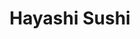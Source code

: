 ---
layout: place
title: "Hayashi Sushi"
permalink: /pennsylvania/philadelphia/hayashi-sushi.html
stateAbbr: PA
stateName: Pennsylvania
cityName: Philadelphia
seo:
  name: "Hayashi Sushi"
  type: Restaurant
  links: null
description: "Hayashi Sushi serves delicious sushi in Philadelphia, Pennsylvania. Try fresh Japanese dishes for a great dining experience. "
place_id: ChIJ5V0g9qnHxokRluUQDzjL2VQ
photos:
  - name: >-
      places/ChIJ5V0g9qnHxokRluUQDzjL2VQ/photos/AeeoHcLe0zEQLuBZA2NWXYlqrAX4zz6c30eQ6h1fCkUyJlyTW4HfnReI1L47hiiN3iwQdNwG9xrq7LTHSsTAjrZgIJ-zCrnmbsFWpeMiVPv3Z6L-kjKN1cUEQPE6v7vp2X7L6Dpgkrl8Sd1qAbzophsiQg-BfpZztG130yw41qiWZgEPZ-rhwnDHIux3ZtdgYM6sLMR-p7zk_ydibiFdW4Fhy7JCRWx1i3URtSLPafTEc3XxyfPNUsmDGpApN1rOKpcCMxTlUIOAM2BZKXyff8lpjBkHiqsgM1cKu8k0WYnbRDV5Og
    widthPx: 4032
    heightPx: 3024
    authorAttributions:
      - displayName: Hayashi Sushi
        uri: https://maps.google.com/maps/contrib/114576912595667668307
        photoUri: >-
          https://lh3.googleusercontent.com/a/ACg8ocIaj1KxavdCPYkCPzMekf_CWgd2kLQBvcVl62oTkSuv_5SDMQ=s100-p-k-no-mo
    flagContentUri: >-
      https://www.google.com/local/imagery/report/?cb_client=maps_api_places.places_api&image_key=!1e10!2sAF1QipONU0QqiPteWt4IQ8R4TIGKuR9xmRnX3ibMQmfw&hl=en-US
    googleMapsUri: >-
      https://www.google.com/maps/place//data=!3m4!1e2!3m2!1sAF1QipONU0QqiPteWt4IQ8R4TIGKuR9xmRnX3ibMQmfw!2e10!4m2!3m1!1s0x89c6c7a9f6205de5:0x54d9cb380f10e596
  - name: >-
      places/ChIJ5V0g9qnHxokRluUQDzjL2VQ/photos/AeeoHcI8pHODuwCKDgyF4CaCTFfEIT9v8Ynt64YjHJEawS1AbMNKgskN4QQpf54HJP6D9M1VlT0GiJWFRhgpp6g_VHo2Ei5CzfKoonVIqi5QskaSvbsO2JkO3jzwbriedggP4wrO82aq_VlzepFJfaKKSypY2pzUi5W2lzRnrx6m0efIyaEe1aPFeag9IN81Q5MLY8Efod7f2lbJg_TIZ4zMBH5wD1Y64vpIJCFFYKqU_Z5ifFzrelmn4quyUlTrkrHk_dFQnAXXPHkkYJ_Cd_J1zEYlPWNFK3hRXGxIOXDa-1cXig
    widthPx: 3024
    heightPx: 4032
    authorAttributions:
      - displayName: Hayashi Sushi
        uri: https://maps.google.com/maps/contrib/114576912595667668307
        photoUri: >-
          https://lh3.googleusercontent.com/a/ACg8ocIaj1KxavdCPYkCPzMekf_CWgd2kLQBvcVl62oTkSuv_5SDMQ=s100-p-k-no-mo
    flagContentUri: >-
      https://www.google.com/local/imagery/report/?cb_client=maps_api_places.places_api&image_key=!1e10!2sAF1QipNvV6Kyh9gfiYI0urT1dDz_j6jphzfpj-961wJ9&hl=en-US
    googleMapsUri: >-
      https://www.google.com/maps/place//data=!3m4!1e2!3m2!1sAF1QipNvV6Kyh9gfiYI0urT1dDz_j6jphzfpj-961wJ9!2e10!4m2!3m1!1s0x89c6c7a9f6205de5:0x54d9cb380f10e596
  - name: >-
      places/ChIJ5V0g9qnHxokRluUQDzjL2VQ/photos/AeeoHcLuJ_SE5RY-6igJlN3fxLFXFKbUQizzxQMv1g1rF94pi6tpd_UfgXcgRQYOR9hN5rMU6f-_Fd4Acu6fBU6x5SWD6kWou_x-n4-NSarrjUEecb2q1oiBZNBiS_ylbBMR53ex-kMXOAgJhe5AZEafd0KwrbC2xGhZiknKgdoix8c_-zpBPY6RC20DspvqqSs452J57oO2bpnmyfKAxAqmiuLwQAwBDVLUNgwrrt-kjcinTZWRsqQ50TuV1o60iJJwnrcdUdDpPz5p3892OLQeqAcoPrqGaNILgDhXMBPhWXSyRWvCLCoFnsII6UZTZO2U0xk0TYTaJZkVY_UgZ2el1vXT8-rFzxQH9RXOA7W15IyI3rGIA3OoHZr5HFN2amMfMcuCBLXHDP6uyL_0C11Zm21yIYbC3ww3mUjKv-bSr4rKIw
    widthPx: 1440
    heightPx: 1440
    authorAttributions:
      - displayName: Tiffany T
        uri: https://maps.google.com/maps/contrib/105472546761491458596
        photoUri: >-
          https://lh3.googleusercontent.com/a-/ALV-UjXd0NNI_PpYRCY15rQ-YL345VKQ8UKTXmuEEg6notvRHCWl4Jc7=s100-p-k-no-mo
    flagContentUri: >-
      https://www.google.com/local/imagery/report/?cb_client=maps_api_places.places_api&image_key=!1e10!2sCIHM0ogKEICAgIDBv9q5BA&hl=en-US
    googleMapsUri: >-
      https://www.google.com/maps/place//data=!3m4!1e2!3m2!1sCIHM0ogKEICAgIDBv9q5BA!2e10!4m2!3m1!1s0x89c6c7a9f6205de5:0x54d9cb380f10e596
  - name: >-
      places/ChIJ5V0g9qnHxokRluUQDzjL2VQ/photos/AeeoHcKmhAyj8gIDDMOjsAZSPyc1i7HN96rv6fK-C9_anLS4al5DS04E3oLMl-yof7fsNfZWrRWxiZCF5a7UTaed6VgbaAoezmYjesf4ux4kvU1-AJvq08xD2wqN8rBlWxjzS3rvM6rpvV3zI83emLUYR-YPwNjbNlRPVecPBZzdfgZAAEmc3Lu7ddvjPppe53C_MFL9ST60dViSxCI_qE1CjS2edPk4L_HcA7zrhqBqZLsFw-89g7TkhD0-E4QL4JVK3k7ZVgU_bHuLmDVVz5ZDyTOn-AJ2US4w1cCly0jh_M_aNA
    widthPx: 3024
    heightPx: 4032
    authorAttributions:
      - displayName: Hayashi Sushi
        uri: https://maps.google.com/maps/contrib/114576912595667668307
        photoUri: >-
          https://lh3.googleusercontent.com/a/ACg8ocIaj1KxavdCPYkCPzMekf_CWgd2kLQBvcVl62oTkSuv_5SDMQ=s100-p-k-no-mo
    flagContentUri: >-
      https://www.google.com/local/imagery/report/?cb_client=maps_api_places.places_api&image_key=!1e10!2sAF1QipMy_kSwBa0lA0uPCZ6Fu7pFICWwWCjdJKDzmkZP&hl=en-US
    googleMapsUri: >-
      https://www.google.com/maps/place//data=!3m4!1e2!3m2!1sAF1QipMy_kSwBa0lA0uPCZ6Fu7pFICWwWCjdJKDzmkZP!2e10!4m2!3m1!1s0x89c6c7a9f6205de5:0x54d9cb380f10e596
  - name: >-
      places/ChIJ5V0g9qnHxokRluUQDzjL2VQ/photos/AeeoHcKBXpV18Hm8gu0dW8pVE-yiw-kiHwzIUcd1sU1hjtiZY_ZCZs8hj8TDGBS3vkBAL_ZnqA6YP8ZA47xbqVhN7pE7VD3W7fEwBL3Rd5Lr-dOarXpEmdbCy1PQtimFd-Q-OcbkPblOJMUwEwlgz4Pxi_D0CzSOlpvYsZ55xUx-oc-8JFJv1IBcd5KmDEziOkIeeTGNdHZ4deODkKQX9m7sburUsgHz_bk2XKskZzdj2wGHQpyb6bkG3kssfDGySIAjlrqlEWN3Rm8zMErEvyUX_O8I9RNaEg7rhpvHuQBPXYucjA
    widthPx: 3024
    heightPx: 4032
    authorAttributions:
      - displayName: Hayashi Sushi
        uri: https://maps.google.com/maps/contrib/114576912595667668307
        photoUri: >-
          https://lh3.googleusercontent.com/a/ACg8ocIaj1KxavdCPYkCPzMekf_CWgd2kLQBvcVl62oTkSuv_5SDMQ=s100-p-k-no-mo
    flagContentUri: >-
      https://www.google.com/local/imagery/report/?cb_client=maps_api_places.places_api&image_key=!1e10!2sAF1QipO2-Jcq_TFcNwqkWKdTxlftk3vG5t1tG-ygLZAk&hl=en-US
    googleMapsUri: >-
      https://www.google.com/maps/place//data=!3m4!1e2!3m2!1sAF1QipO2-Jcq_TFcNwqkWKdTxlftk3vG5t1tG-ygLZAk!2e10!4m2!3m1!1s0x89c6c7a9f6205de5:0x54d9cb380f10e596
  - name: >-
      places/ChIJ5V0g9qnHxokRluUQDzjL2VQ/photos/AeeoHcKZlL8Yp9myYsv-NmwrMBlWRsOCsF6xcQUadxta7xix9NX-UGFXZ5kJKWkPu4YMtPP678iZjCyoePBjcsSwhyZeJeCMrxTNrZwyLDXVrkcKT_v8KodecuOiybPMEEmycakcfV8yGHVqwlY7ti5Fu4p0zt11RRK1JCm8ZjGh8btOjfyiDG5KzBQWsltDx6Ms1cJqynPdEpsJny81Ven7rrEeICIHShr2tvGMRomcvrdxxdiaRwalL8eGNvymBRchU6wL0-Nx8FIUKGzTO8LgehQE2abt3iKfGZ2E9Uz14d630A
    widthPx: 3024
    heightPx: 4032
    authorAttributions:
      - displayName: Hayashi Sushi
        uri: https://maps.google.com/maps/contrib/114576912595667668307
        photoUri: >-
          https://lh3.googleusercontent.com/a/ACg8ocIaj1KxavdCPYkCPzMekf_CWgd2kLQBvcVl62oTkSuv_5SDMQ=s100-p-k-no-mo
    flagContentUri: >-
      https://www.google.com/local/imagery/report/?cb_client=maps_api_places.places_api&image_key=!1e10!2sAF1QipPrQSBVo-VjYrjxkPdLYsvqbuuU26NQts2FUi8T&hl=en-US
    googleMapsUri: >-
      https://www.google.com/maps/place//data=!3m4!1e2!3m2!1sAF1QipPrQSBVo-VjYrjxkPdLYsvqbuuU26NQts2FUi8T!2e10!4m2!3m1!1s0x89c6c7a9f6205de5:0x54d9cb380f10e596
  - name: >-
      places/ChIJ5V0g9qnHxokRluUQDzjL2VQ/photos/AeeoHcJQ9e-qRTagX_tPCHsvRAj9VMW2rQ48wxUZV4YGaI1U1QIRpqbIBq1sXpq5tt4nT9aqF1Pj1S7LH3IPyLiTT9zTnyRQOX_trcwFCfpAW2dEUq1jEI6178AXXO-Px0wzSk8g1zrhe7nYnw8WwBt4ToHaXgT28bFRVMmHGTvOggzUoTB1DcfGF5grv0NoDfYkaa9dWN6oaw5SY_Z-dwzHHQa59ZjQ-_PU5rZyGwej5l7kW4W38E45tSI8_gWhnbmH8rVfUBLs0_TbmpXvLjUeJ4boGZbB2UdGFVFmmxfp7buNuOih8CzLU1bYneW1P2OX0GAmybVPTna9C5Z_xMoIpmzuvFB0i7VR7Wa4fOXNjQTvy4bIWtrDaXXCBqTtDgiTYwSAmONVFHg_HJDjAOcz-iSZ-muYSC2k3FgGeOYAQIDJ1C3J
    widthPx: 3024
    heightPx: 3024
    authorAttributions:
      - displayName: Monica Priscila
        uri: https://maps.google.com/maps/contrib/112492339064468650344
        photoUri: >-
          https://lh3.googleusercontent.com/a-/ALV-UjVbt0-MACS8PvnLsMidzxLQiNDjHLxmr_3G_giboZoIcrDdalGCzQ=s100-p-k-no-mo
    flagContentUri: >-
      https://www.google.com/local/imagery/report/?cb_client=maps_api_places.places_api&image_key=!1e10!2sCIHM0ogKEICAgIC_4LPxyAE&hl=en-US
    googleMapsUri: >-
      https://www.google.com/maps/place//data=!3m4!1e2!3m2!1sCIHM0ogKEICAgIC_4LPxyAE!2e10!4m2!3m1!1s0x89c6c7a9f6205de5:0x54d9cb380f10e596
  - name: >-
      places/ChIJ5V0g9qnHxokRluUQDzjL2VQ/photos/AeeoHcIIjUvE5zRqbeQo4sTb3NP6fnA-Hcu0BlpjIUq2LYAZnfaw5RlwO14Zv-TpETu4RnHl_gXtHFXeQcG2uOmeGLXICsE4JGnabkWjSnakaxTwaqQx3rd9AppwIQ8La_Wg8z8xSWlrjZFcWUxY9KGLPNNGH3-Glp4Hp7E4si8YQ9JVyYJ2PdnwUxJQTSewjNIZYFzp4nG74C6RsQRh6QkmHMlnQ51Ha3YzxcgBfELd-m_5KIsjQ_ZQ3uPrFlF4qx7GXuhoe-56RX_6bM-Cg2_udBX0lGl3UJxO937NgGTbDiPJwCif8E78VaWSJYD6D2AgSyZTxrdZLfbYqk34s_SKW7VRNj9mo03ZdArnQvgzetq_SoYsuyn7YH9nVpDJk7DvvvonB_6DAvJYn7P4K8mgxGhQXAdg1JI75fDW0gbYJjWGRLC9
    widthPx: 4608
    heightPx: 3456
    authorAttributions:
      - displayName: Emmie T
        uri: https://maps.google.com/maps/contrib/112913326042966478419
        photoUri: >-
          https://lh3.googleusercontent.com/a-/ALV-UjX2h4LbJ-X8sfuXOiVn1LLl-yCB7jzU3CiMtxkzgtXq1wm-sV1q=s100-p-k-no-mo
    flagContentUri: >-
      https://www.google.com/local/imagery/report/?cb_client=maps_api_places.places_api&image_key=!1e10!2sCIHM0ogKEICAgICcpKXpxAE&hl=en-US
    googleMapsUri: >-
      https://www.google.com/maps/place//data=!3m4!1e2!3m2!1sCIHM0ogKEICAgICcpKXpxAE!2e10!4m2!3m1!1s0x89c6c7a9f6205de5:0x54d9cb380f10e596
  - name: >-
      places/ChIJ5V0g9qnHxokRluUQDzjL2VQ/photos/AeeoHcK_BRuj3Uy6L4uYHvaL_ktbPnlWrOcFoMjgDdqWKUTbfAf3hYwikJxq6oS7pr6edDeHy2-QmfKrPKG3RqRlbUUw1xW3bTD3BptEbmNkfAWTTo63kMWHLi9v0x54zdf94Qu1DWtjib9Goufms7oNvtWxkPHRUNOCnSd9_LLqJDxCI63MLncCOl8AlsfKscErJ6GZgYJZNeLG7n1r7GIlyESZE1nTkfN1Bfe6dG0wClNzApYvfxQU8O2BFJ8vvEZ1o_DZTWhVf-MxSxVwIv5X-CUoZtnujor_W_Hr3ufr2XmCZQ
    widthPx: 3024
    heightPx: 4032
    authorAttributions:
      - displayName: Hayashi Sushi
        uri: https://maps.google.com/maps/contrib/114576912595667668307
        photoUri: >-
          https://lh3.googleusercontent.com/a/ACg8ocIaj1KxavdCPYkCPzMekf_CWgd2kLQBvcVl62oTkSuv_5SDMQ=s100-p-k-no-mo
    flagContentUri: >-
      https://www.google.com/local/imagery/report/?cb_client=maps_api_places.places_api&image_key=!1e10!2sAF1QipM8rn28535WMFX6ygPvritYOpaDm0v2WsoKLfzA&hl=en-US
    googleMapsUri: >-
      https://www.google.com/maps/place//data=!3m4!1e2!3m2!1sAF1QipM8rn28535WMFX6ygPvritYOpaDm0v2WsoKLfzA!2e10!4m2!3m1!1s0x89c6c7a9f6205de5:0x54d9cb380f10e596
  - name: >-
      places/ChIJ5V0g9qnHxokRluUQDzjL2VQ/photos/AeeoHcKbk8ktR-fA1Bkx3aqFlOP7rzDr9v5Jcuo8s03YDqRhvM7-k8SJ-3SLVmDYOa3kHOK2YjoYAVJmHPB-fS8lF4wauIa23zU0b0hmLUO5bHi_u5C8eos3kFj21Yra939wk5jYK4jD3rVV1XE-FA8-nmUikiGOfrW-oqNFA1X6zfG42rb5ZpYqdle0fgv24RQAekHc9u0YSiNiR-d_pMJUqZGUoCITlj3nPriOCLfEV_ae6lICXBzOeT8uRJlePR1GAzruBq3WX0OwAwvBfr0tsvFAZUwNIa7Eda8PSDCYN_eeFg
    widthPx: 3024
    heightPx: 4032
    authorAttributions:
      - displayName: Hayashi Sushi
        uri: https://maps.google.com/maps/contrib/114576912595667668307
        photoUri: >-
          https://lh3.googleusercontent.com/a/ACg8ocIaj1KxavdCPYkCPzMekf_CWgd2kLQBvcVl62oTkSuv_5SDMQ=s100-p-k-no-mo
    flagContentUri: >-
      https://www.google.com/local/imagery/report/?cb_client=maps_api_places.places_api&image_key=!1e10!2sAF1QipN1XSD-SZc_bHVRcV1pCUVhuv4FzhzdmjcTqYTc&hl=en-US
    googleMapsUri: >-
      https://www.google.com/maps/place//data=!3m4!1e2!3m2!1sAF1QipN1XSD-SZc_bHVRcV1pCUVhuv4FzhzdmjcTqYTc!2e10!4m2!3m1!1s0x89c6c7a9f6205de5:0x54d9cb380f10e596
address: 814 S 47th St, Philadelphia, PA 19143, USA
street: 814 S 47th St
city: Philadelphia
state: PA
zip: '19143'
country: USA
neighborhood: University City
latitude: '39.948254'
longitude: '-75.216961'
accessibility_options:
  wheelchairAccessibleEntrance: true
business_status: OPERATIONAL
name: Hayashi Sushi
google_maps_links:
  directionsUri: >-
    https://www.google.com/maps/dir//''/data=!4m7!4m6!1m1!4e2!1m2!1m1!1s0x89c6c7a9f6205de5:0x54d9cb380f10e596!3e0
  placeUri: https://maps.google.com/?cid=6114141410763531670
  writeAReviewUri: >-
    https://www.google.com/maps/place//data=!4m3!3m2!1s0x89c6c7a9f6205de5:0x54d9cb380f10e596!12e1
  reviewsUri: >-
    https://www.google.com/maps/place//data=!4m4!3m3!1s0x89c6c7a9f6205de5:0x54d9cb380f10e596!9m1!1b1
  photosUri: >-
    https://www.google.com/maps/place//data=!4m3!3m2!1s0x89c6c7a9f6205de5:0x54d9cb380f10e596!10e5
primary_type: Japanese Restaurant
opening_hours:
  regular: null
  current: null
secondary_opening_hours:
  regular:
    weekdayDescriptions: null
    type: null
  current:
    weekdayDescriptions: null
    type: null
phone: null
price_level: null
price_range: null
rating: null
rating_count: 0
website: null
reviews: null
parking_options: null
payment_options: null
allow_dogs: null
curbside_pickup: null
delivery: null
dine_in: null
good_for_children: null
good_for_groups: null
good_for_sports: null
live_music: null
menu_for_children: null
outdoor_seating: null
reservable: null
restroom: null
serves_beer: null
serves_breakfast: null
serves_brunch: null
serves_cocktails: null
serves_coffee: null
serves_dinner: null
serves_dessert: null
serves_lunch: null
serves_vegetarian_food: null
serves_wine: null
takeout: null
summary: null

---